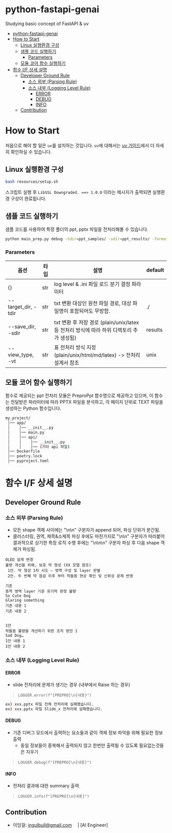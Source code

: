 # python-fastapi-genai
Studying basic concept of FastAPI &amp; uv

- [python-fastapi-genai](#python-fastapi-genai)
- [How to Start](#how-to-start)
  - [Linux 실행환경 구성](#linux-실행환경-구성)
  - [샘플 코드 실행하기](#샘플-코드-실행하기)
    - [Parameters](#parameters)
  - [모듈 코어 함수 실행하기](#모듈-코어-함수-실행하기)
- [함수 I/F 상세 설명](#함수-if-상세-설명)
  - [Developer Ground Rule](#developer-ground-rule)
    - [소스 외부 (Parsing Rule)](#소스-외부-parsing-rule)
    - [소스 내부 (Logging Level Rule)](#소스-내부-logging-level-rule)
      - [ERROR](#error)
      - [DEBUG](#debug)
      - [INFO](#info)
  - [Contribution](#contribution)

# How to Start

처음으로 해야 할 일은 `uv`를 설치하는 것입니다.
`uv`에 대해서는 [<u> uv 가이드</u>](./Guide_uv.md)에서 더 자세히 확인하실 수 있습니다.

## Linux 실행환경 구성
```bash
bash resources/setup.sh
```
스크립트 실행 후 `LibSSL Downgraded. ==> 1.0.0` 이라는 메시지가 출력되면 실행환경 구성이 완료됩니다.

## 샘플 코드 실행하기
샘플 코드를 사용하여 특정 폴더의 ppt, pptx 파일을 전처리해볼 수 있습니다.
```bash
python main_prep.py debug -tdir=ppt_samples/ -sdir=ppt_results/ -format=ppt,pptx -vt=unix
```

### Parameters
|옵션|타입|설명|default|
|---|---|---|---|
|{}|str|log level & .ini 파일 로드 분기 결정 파라미터||
|--target_dir, -tdir|str|txt 변환 대상인 원천 파일 경로, 대상 파일명이 포함되어도 무방함.|./|
|--save_dir, -sdir|str|txt 변환 후 저장 경로 (plain/unix/latex 등 전처리 방식에 따라 하위 디렉토리 추가 생성됨)|results|
|--view_type, -vt|str|표 전처리 방식 지정 (plain/unix/html/md/latex) -> 전처리 설계서 참조|unix|

## 모듈 코어 함수 실행하기
함수로 제공되는 ppt 전처리 모듈은 PreproPpt 함수명으로 제공하고 있으며, 이 함수는 전달받은 파라미터에 따라 PPTX 파일을 분석하고, 각 페이지 단위로 TEXT 파일을 생성하는 Python 함수입니다.

```sh
my_project/
 │── app/
 │    │── __init__.py
 │    │── main.py
 │    │── api/ 
 │    │    │── __init__.py 
 │    │    │── (기타 api 파일)
 │── Dockerfile
 │── poetry.lock
 │── pyproject.toml
```

# 함수 I/F 상세 설명

## Developer Ground Rule

### 소스 외부 (Parsing Rule)
- 모든 shape 객체 사이에는 "\n\n" 구분자가 append 되어, 파싱 단위가 분간됨.
- 클러스터링, 권역, 제목&소제목 파싱 후에도 마찬가지로 "\n\n" 구분자가 따라붙어 결과적으로 상기한 특정 로직 수행 후에는 "\n\n\n" 구분자 파싱 후 다음 shape 객체가 파싱됨.
```
OLED 설계 변경
불량 개선을 위해, 보호 막 형성 (XX 모델 참조)
 1안. 막 형성 1차 시도 – 영역 구성 및 layer 판별
 2안. 두 번째 막 점검 이후 부터 막들뜸 현상 확인 및 신뢰성 문제 반영

기존
증착 영역 layer 기준 유기막 판정 불량
So Cute Dog
Glaring something
기존 내용 1
기존 내용 2


1안
막들뜸 불량을 개선하기 위한 조치 방안 1
Sad Dog…
1안 내용 1
1안 내용 2
```

### 소스 내부 (Logging Level Rule)

#### ERROR
- slide 전처리에 문제가 생기는 경우 (내부에서 Raise 하는 경우)

> ``` LOGGER.error(f"[PREPRO]\n{내용}") ```
```bash
ex) xxx.pptx 파일 전체 전처리에 실패했습니다.
ex) xxx.pptx 파일 Slide_x 전처리에 실패했습니다.
```

#### DEBUG
- 기존 디버그 모드에서 출력하는 요소들과 같이 객체 정보 파악을 위해 필요한 정보 출력
	- 동일 정보들이 중복해서 출력되지 않고 한번만 출력될 수 있도록 필요없는것들은 지우기
	
> ``` LOGGER.debug(f"[PREPRO]\n{내용}") ```

#### INFO
- 전처리 결과에 대한 summary 출력

> ``` LOGGER.info(f"[PREPRO]\n{내용}") ```

## Contribution
- 이잉걸: ingulbull@gmail.com&emsp;&nbsp;|  [AI Engineer]